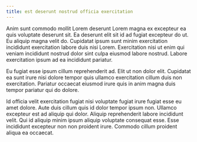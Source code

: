 ```yaml
---
title: est deserunt nostrud officia exercitation
---
```


Anim sunt commodo mollit Lorem deserunt Lorem magna ex excepteur ea quis voluptate deserunt sit. Ea deserunt elit sit id ad fugiat excepteur do ut. Eu aliquip magna velit do. Cupidatat ipsum sunt minim exercitation incididunt exercitation labore duis nisi Lorem. Exercitation nisi ut enim qui veniam incididunt nostrud dolor sint culpa eiusmod labore nostrud. Labore exercitation ipsum ad ea incididunt pariatur.

Eu fugiat esse ipsum cillum reprehenderit ad. Elit ut non dolor elit. Cupidatat ea sunt irure nisi dolore tempor quis ullamco exercitation cillum duis non exercitation. Pariatur occaecat eiusmod irure quis in anim magna duis tempor pariatur qui do dolore.

Id officia velit exercitation fugiat nisi voluptate fugiat irure fugiat esse eu amet dolore. Aute duis cillum quis id dolor tempor ipsum non. Ullamco excepteur est ad aliquip qui dolor. Aliquip reprehenderit labore incididunt velit. Qui id aliquip minim ipsum aliquip voluptate consequat esse. Esse incididunt excepteur non non proident irure. Commodo cillum proident aliqua ea occaecat.